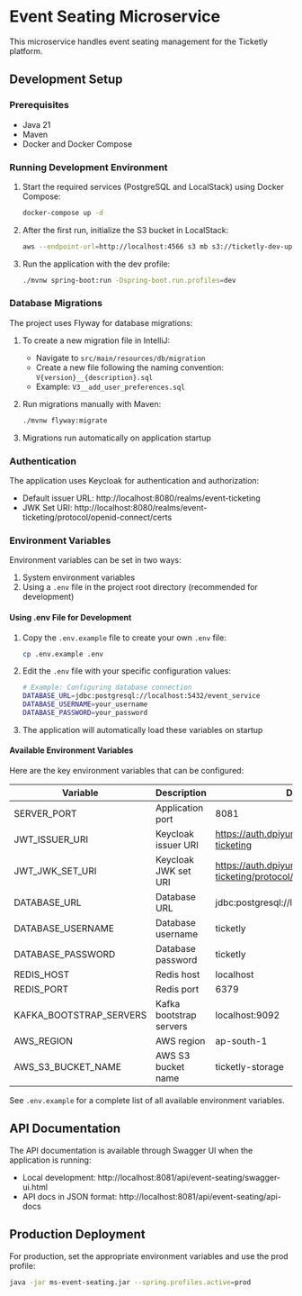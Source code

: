 # Event Seating Microservice

This microservice handles event seating management for the Ticketly platform.

## Development Setup

### Prerequisites
- Java 21
- Maven
- Docker and Docker Compose

### Running Development Environment

1. Start the required services (PostgreSQL and LocalStack) using Docker Compose:
   ```bash
   docker-compose up -d
   ```

2. After the first run, initialize the S3 bucket in LocalStack:
   ```bash
   aws --endpoint-url=http://localhost:4566 s3 mb s3://ticketly-dev-uploads
   ```

3. Run the application with the dev profile:
   ```bash
   ./mvnw spring-boot:run -Dspring-boot.run.profiles=dev
   ```

### Database Migrations

The project uses Flyway for database migrations:

1. To create a new migration file in IntelliJ:
   - Navigate to `src/main/resources/db/migration`
   - Create a new file following the naming convention: `V{version}__{description}.sql`
   - Example: `V3__add_user_preferences.sql`

2. Run migrations manually with Maven:
   ```bash
   ./mvnw flyway:migrate
   ```

3. Migrations run automatically on application startup

### Authentication

The application uses Keycloak for authentication and authorization:

- Default issuer URL: http://localhost:8080/realms/event-ticketing
- JWK Set URI: http://localhost:8080/realms/event-ticketing/protocol/openid-connect/certs

### Environment Variables

Environment variables can be set in two ways:
1. System environment variables
2. Using a `.env` file in the project root directory (recommended for development)

#### Using .env File for Development

1. Copy the `.env.example` file to create your own `.env` file:
   ```bash
   cp .env.example .env
   ```

2. Edit the `.env` file with your specific configuration values:
   ```bash
   # Example: Configuring database connection
   DATABASE_URL=jdbc:postgresql://localhost:5432/event_service
   DATABASE_USERNAME=your_username
   DATABASE_PASSWORD=your_password
   ```

3. The application will automatically load these variables on startup

#### Available Environment Variables

Here are the key environment variables that can be configured:

| Variable | Description | Default Value |
|----------|-------------|---------------|
| SERVER_PORT | Application port | 8081 |
| JWT_ISSUER_URI | Keycloak issuer URI | https://auth.dpiyumal.me/realms/event-ticketing |
| JWT_JWK_SET_URI | Keycloak JWK set URI | https://auth.dpiyumal.me/realms/event-ticketing/protocol/openid-connect/certs |
| DATABASE_URL | Database URL | jdbc:postgresql://localhost:5432/event_service |
| DATABASE_USERNAME | Database username | ticketly |
| DATABASE_PASSWORD | Database password | ticketly |
| REDIS_HOST | Redis host | localhost |
| REDIS_PORT | Redis port | 6379 |
| KAFKA_BOOTSTRAP_SERVERS | Kafka bootstrap servers | localhost:9092 |
| AWS_REGION | AWS region | ap-south-1 |
| AWS_S3_BUCKET_NAME | AWS S3 bucket name | ticketly-storage |

See `.env.example` for a complete list of all available environment variables.

## API Documentation

The API documentation is available through Swagger UI when the application is running:

- Local development: http://localhost:8081/api/event-seating/swagger-ui.html
- API docs in JSON format: http://localhost:8081/api/event-seating/api-docs

## Production Deployment

For production, set the appropriate environment variables and use the prod profile:

```bash
java -jar ms-event-seating.jar --spring.profiles.active=prod
```
